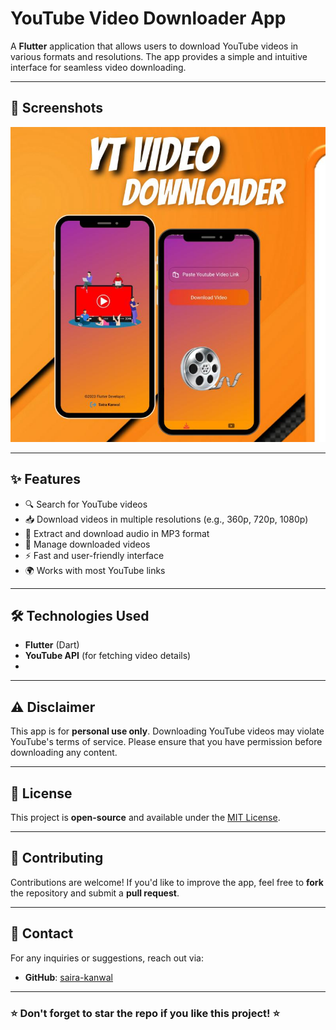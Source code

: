 # YouTube Video Downloader App

A **Flutter** application that allows users to download YouTube videos in various formats and resolutions. The app provides a simple and intuitive interface for seamless video downloading.

---

## 📸 Screenshots

![Screenshots](yt-downloader.jpeg)

---

## ✨ Features

- 🔍 Search for YouTube videos
- 📥 Download videos in multiple resolutions (e.g., 360p, 720p, 1080p)
- 🎵 Extract and download audio in MP3 format
- 📂 Manage downloaded videos
- ⚡ Fast and user-friendly interface
- 🌍 Works with most YouTube links

---

## 🛠️ Technologies Used

- **Flutter** (Dart)
- **YouTube API** (for fetching video details)
- 
---

## ⚠️ Disclaimer

This app is for **personal use only**. Downloading YouTube videos may violate YouTube's terms of service. Please ensure that you have permission before downloading any content.

---

## 📜 License

This project is **open-source** and available under the [MIT License](LICENSE).

---

## 🤝 Contributing

Contributions are welcome! If you'd like to improve the app, feel free to **fork** the repository and submit a **pull request**.

---

## 📧 Contact

For any inquiries or suggestions, reach out via:
- **GitHub**: [saira-kanwal](https://github.com/saira-kanwal)

---

### ⭐ Don't forget to star the repo if you like this project! ⭐

